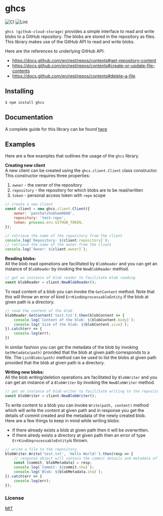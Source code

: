 # ghcs
![CI](https://github.com/panchalshubham0608/github-cloud-storage/actions/workflows/intergration-test.yml/badge.svg)
![Lint](https://github.com/panchalshubham0608/github-cloud-storage/actions/workflows/lint.yml/badge.svg)

`ghcs (github-cloud-storage)` provides a simple interface to read and write blobs to a GitHub repository. The blobs are stored in the repository as files. This library makes use of the GitHub API to read and write blobs.   

Here are the references to underlying GitHub API: 
- https://docs.github.com/en/rest/repos/contents#get-repository-content
- https://docs.github.com/en/rest/repos/contents#create-or-update-file-contents
- https://docs.github.com/en/rest/repos/contents#delete-a-file



## Installing
```
$ npm install ghcs
```

## Documentation
A complete guide for this library can be found [here](https://panchalshubham0608.github.io/github-cloud-storage/)

## Examples  
Here are a few examples that outlines the usage of the `ghcs` library.  

**Creating new client**    
A new client can be created using the `ghcs.client.Client` class constructor. This constructor requires three properties:    
1. `owner` - the owner of the repository
2. `repository` - the repository for which blobs are to be read/written  
3. `token` - personal access token with `repo` scope  


```js
// create a new client
const client = new ghcs.client.Client({
    owner: 'panchalshubham0608',
    repository: 'test-repo',
    token: process.env.GITHUB_TOKEN,
});

// retrieve the name of the repository from the client
console.log(`Repository: ${client.repository}`);
// retrieve the name of the owner from the client
console.log(`Owner: ${client.owner}`);
```

**Reading  blobs:**  
All the blob read operations are facilitated by `BlobReader` and you can get an instance of `BlobReader` by invoking the `NewBlobReader` method.  
```js
// get an instance of blob reader to facilitate blob reading
const blobReader = client.NewBlobReader();
```

To read content of a blob you can invoke the `GetContent` method. Note that this will throw an error of kind `ErrKindUnprocessableEntity` if the blob at given path is a directory. 
```js
// read the content of the blob
blobReader.GetContent('test.txt').then(blobContent => {
    console.log(`Content of the blob: ${blobContent.body}`);
    console.log(`Size of the blob: ${blobContent.size}`);
}).catch(err => {
    console.log(err);
})
```
In similar fashion you can get the metadata of the blob by invoking `GetMetadata(path)` provided that the blob at given path corresponds to a file.  The `ListBlobs(path)` method can be used to list the blobs at given path provided that the blob at given path is a directory.  


**Writing new blobs:**  
All the blob writing/deletion operations are facilitated by `BlobWriter` and you can get an instance of a `BlobWriter` by invoking the `NewBlobWriter` method.  
```js
// get an instance of blob writer to facilitate writing to the repository
const blobWriter = client.NewBlobWriter();
```

To write content to a blob you can invoke `Write(path, content)` method which will write the content at given path and in response you get the details of commit created and the metadata of the newly created blob.  
Here are a few things to keep in mind while writing blobs:  
- If there already exists a blob at given path then it will be overwritten.  
- If there alredy exists a directory at given path then an error of type `ErrKindUnprocessableEntity`is thrown.  
```js
// write a file to the repository
blobWriter.Write('test.txt', 'Hello World!').then(resp => {
    // response object will contain the commit details and metadata of the blob
    const [commit, blobMetadata] = resp;
    console.log(`Commit: ${commit.sha}`);
    console.log(`Blob: ${blobMetadata.sha}`);
}).catch(err => {
    console.log(err);
});
```

### License
[MIT](./LICENSE)
